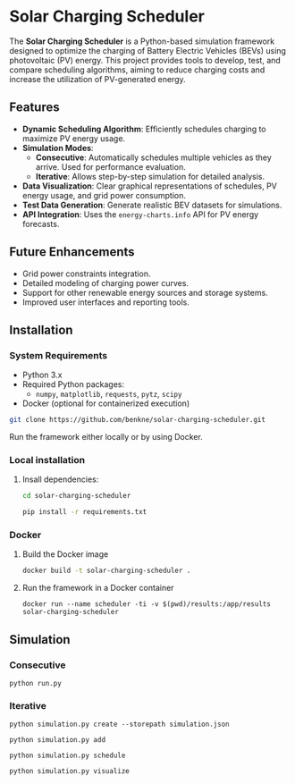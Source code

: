 # Solar Charging Scheduler

The **Solar Charging Scheduler** is a Python-based simulation framework designed to optimize the charging of Battery Electric Vehicles (BEVs) using photovoltaic (PV) energy. This project provides tools to develop, test, and compare scheduling algorithms, aiming to reduce charging costs and increase the utilization of PV-generated energy.

## Features

- **Dynamic Scheduling Algorithm**: Efficiently schedules charging to maximize PV energy usage.
- **Simulation Modes**:
  - **Consecutive**: Automatically schedules multiple vehicles as they arrive. Used for performance evaluation.
  - **Iterative**: Allows step-by-step simulation for detailed analysis.
- **Data Visualization**: Clear graphical representations of schedules, PV energy usage, and grid power consumption.
- **Test Data Generation**: Generate realistic BEV datasets for simulations.
- **API Integration**: Uses the `energy-charts.info` API for PV energy forecasts.

## Future Enhancements

- Grid power constraints integration.
- Detailed modeling of charging power curves.
- Support for other renewable energy sources and storage systems.
- Improved user interfaces and reporting tools.

## Installation

### System Requirements

- Python 3.x
- Required Python packages:
  - `numpy`, `matplotlib`, `requests`, `pytz`, `scipy`
- Docker (optional for containerized execution)

```bash
git clone https://github.com/benkne/solar-charging-scheduler.git
```
Run the framework either locally or by using Docker.

### Local installation

1. Insall dependencies:
    ```bash
    cd solar-charging-scheduler

    pip install -r requirements.txt
    ```

### Docker

1. Build the Docker image
    ```bash
    docker build -t solar-charging-scheduler .
    ```

2. Run the framework in a Docker container
    ```
    docker run --name scheduler -ti -v $(pwd)/results:/app/results solar-charging-scheduler
    ```

## Simulation

### Consecutive
```
python run.py
```

### Iterative
```
python simulation.py create --storepath simulation.json

python simulation.py add

python simulation.py schedule

python simulation.py visualize
```


